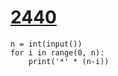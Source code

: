 # [2440](https://www.acmicpc.net/problem/2440)

```
n = int(input())
for i in range(0, n):
    print('*' * (n-i))
```

